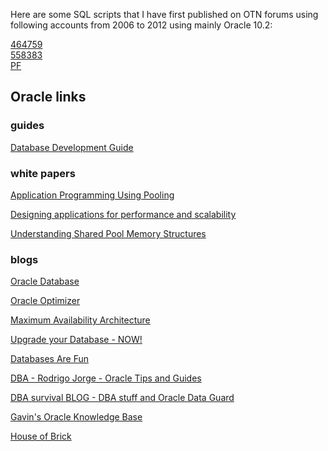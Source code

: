 Here are some SQL scripts that I have first published on OTN forums using following accounts from 2006 to 2012 using mainly Oracle 10.2:

<a href=https://community.oracle.com/tech/developers/profile/discussions/464759>464759</a>
<br>
<a href=https://community.oracle.com/tech/developers/profile/discussions/558383>558383</a>
<br>
<a href=https://community.oracle.com/tech/developers/profile/discussions/Pierre%20Forstmann>PF</a>
<br>

## Oracle links

### guides
<a href=https://docs.oracle.com/en/database/oracle/oracle-database/19/adfns/database-development-guide.pdf>Database Development Guide</a>

### white papers

<a href=https://download.oracle.com/ocomdocs/global/Application_Programming_Using_Pooling.pdf>Application Programming Using Pooling</a>

<a href=https://www.oracle.com/technetwork/database/performance/designing-applications-for-performa-131870.pdf>Designing applications for performance and
scalability</a>

<a href=https://www.oracle.com/technetwork/database/manageability/ps-s003-274003-106-1-fin-v2-128827.pdf>Understanding Shared Pool Memory Structures</a>

### blogs

<a href=https://blogs.oracle.com/database/>Oracle Database <a/>

<a href=https://blogs.oracle.com/optimizer/>Oracle Optimizer</a>

<a href=https://blogs.oracle.com/maa/>Maximum Availability Architecture</a>

<a href=https://mikedietrichde.com/>Upgrade your Database - NOW!</a>

<a href=https://dohdatabase.com/>Databases Are Fun</a>

<a href=https://www.dbarj.com.br>DBA - Rodrigo Jorge - Oracle Tips and Guides</a>

<a href=https://www.ludovicocaldara.net/dba/>DBA survival BLOG - DBA stuff and Oracle Data Guard</a>

<a href=https://gavinsoorma.com.au/>Gavin's Oracle Knowledge Base</a>

<a href=https://houseofbrick.com/blog/>House of Brick</a>

